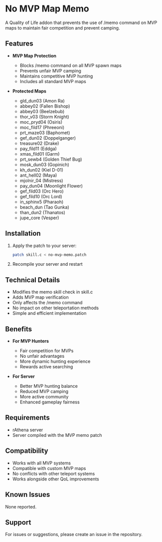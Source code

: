 # No MVP Map Memo

A Quality of Life addon that prevents the use of /memo command on MVP maps to maintain fair competition and prevent camping.

## Features

- **MVP Map Protection**
  - Blocks /memo command on all MVP spawn maps
  - Prevents unfair MVP camping
  - Maintains competitive MVP hunting
  - Includes all standard MVP maps

- **Protected Maps**
  - gld_dun03 (Amon Ra)
  - abbey02 (Fallen Bishop)
  - abbey03 (Beelzebub)
  - thor_v03 (Storm Knight)
  - moc_pryd04 (Osiris)
  - moc_fild17 (Phreeoni)
  - prt_maze03 (Baphomet)
  - gef_dun02 (Doppelganger)
  - treasure02 (Drake)
  - pay_fild11 (Eddga)
  - xmas_fild01 (Garm)
  - prt_sewb4 (Golden Thief Bug)
  - mosk_dun03 (Gopinich)
  - kh_dun02 (Kiel D-01)
  - ant_hell02 (Maya)
  - mjolnir_04 (Mistress)
  - pay_dun04 (Moonlight Flower)
  - gef_fild03 (Orc Hero)
  - gef_fild10 (Orc Lord)
  - in_sphinx5 (Pharaoh)
  - beach_dun (Tao Gunka)
  - than_dun2 (Thanatos)
  - jupe_core (Vesper)

## Installation

1. Apply the patch to your server:
   ```bash
   patch skill.c < no-mvp-memo.patch
   ```

2. Recompile your server and restart

## Technical Details

- Modifies the memo skill check in skill.c
- Adds MVP map verification
- Only affects the /memo command
- No impact on other teleportation methods
- Simple and efficient implementation

## Benefits

- **For MVP Hunters**
  - Fair competition for MVPs
  - No unfair advantages
  - More dynamic hunting experience
  - Rewards active searching

- **For Server**
  - Better MVP hunting balance
  - Reduced MVP camping
  - More active community
  - Enhanced gameplay fairness

## Requirements

- rAthena server
- Server compiled with the MVP memo patch

## Compatibility

- Works with all MVP systems
- Compatible with custom MVP maps
- No conflicts with other teleport systems
- Works alongside other QoL improvements

## Known Issues

None reported.

## Support

For issues or suggestions, please create an issue in the repository. 